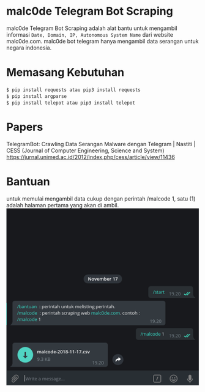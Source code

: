 # malc0de Telegram Bot Scraping
malc0de Telegram Bot Scraping adalah alat bantu untuk mengambil informasi `Date, Domain, IP, Autonomous System Name` dari website malc0de.com. malc0de bot telegram hanya mengambil data serangan untuk negara indonesia.

# Memasang Kebutuhan  
`$ pip install requests atau pip3 install requests`  
`$ pip install argparse`  
`$ pip install telepot atau pip3 install telepot`

# Papers  
TelegramBot: Crawling Data Serangan Malware dengan Telegram | Nastiti | CESS (Journal of Computer Engineering, Science and System)
https://jurnal.unimed.ac.id/2012/index.php/cess/article/view/11436

# Bantuan
untuk memulai mengambil data cukup dengan perintah /malcode 1, satu (1) adalah halaman pertama yang akan di ambil.
![alt text](https://github.com/orangmiliter/malc0de/blob/master/screenshot/screenshot.png)
